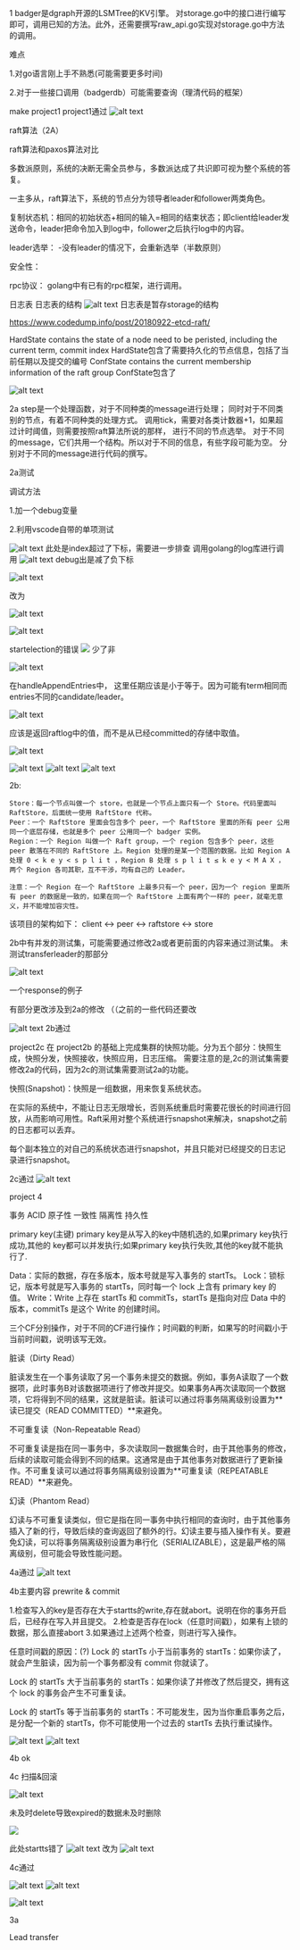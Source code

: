 1
badger是dgraph开源的LSMTree的KV引擎。
对storage.go中的接口进行编写即可，调用已知的方法。此外，还需要撰写raw_api.go实现对storage.go中方法的调用。

难点

1.对go语言刚上手不熟悉(可能需要更多时间)

2.对于一些接口调用（badgerdb）可能需要查询（理清代码的框架）

make project1
project1通过
![alt text](image.png)


raft算法（2A）

raft算法和paxos算法对比

多数派原则，系统的决断无需全员参与，多数派达成了共识即可视为整个系统的答复。

一主多从，raft算法下，系统的节点分为领导者leader和follower两类角色。

复制状态机：相同的初始状态+相同的输入=相同的结束状态；即client给leader发送命令，leader把命令加入到log中，follower之后执行log中的内容。


leader选举：
-没有leader的情况下，会重新选举（半数原则）

安全性：

rpc协议：
golang中有已有的rpc框架，进行调用。

日志表
日志表的结构
![alt text](raftlog.png)
日志表是暂存storage的结构

https://www.codedump.info/post/20180922-etcd-raft/

HardState contains the state of a node need to be peristed, including the current term, commit index
HardState包含了需要持久化的节点信息，包括了当前任期以及提交的编号
ConfState contains the current membership information of the raft group
ConfState包含了

![alt text](2-2.drawio.png)

2a
step是一个处理函数，对于不同种类的message进行处理；
同时对于不同类别的节点，有着不同种类的处理方式。
调用tick，需要对各类计数器+1，如果超过计时阈值，则需要按照raft算法所说的那样，
进行不同的节点选举。
对于不同的message，它们共用一个结构。所以对于不同的信息，有些字段可能为空。
分别对于不同的message进行代码的撰写。



2a测试

调试方法

1.加一个debug变量

2.利用vscode自带的单项测试


![alt text](image-1.png)
此处是index超过了下标，需要进一步排查
调用golang的log库进行调用
![alt text](image-2.png)
debug出是减了负下标

![alt text](image-5.png)

改为

![alt text](image-4.png)




![alt text](image-3.png)

startelection的错误
![](image-6.png)
少了非

![alt text](image-7.png)

在handleAppendEntries中，
这里任期应该是小于等于。因为可能有term相同而entries不同的candidate/leader。

![alt text](image-8.png)


应该是返回raftlog中的值，而不是从已经committed的存储中取值。

![alt text](image-9.png)


![alt text](image-10.png)
![alt text](image-11.png)
![alt text](image-12.png)

2b:

    Store：每一个节点叫做一个 store，也就是一个节点上面只有一个 Store。代码里面叫 RaftStore，后面统一使用 RaftStore 代称。
    Peer：一个 RaftStore 里面会包含多个 peer，一个 RaftStore 里面的所有 peer 公用同一个底层存储，也就是多个 peer 公用同一个 badger 实例。
    Region：一个 Region 叫做一个 Raft group，一个 region 包含多个 peer，这些 peer 散落在不同的 RaftStore 上。Region 处理的是某一个范围的数据。比如 Region A 处理 0 < k e y < s p l i t ，Region B 处理 s p l i t ≤ k e y < M A X ，两个 Region 各司其职，互不干涉，均有自己的 Leader。

    注意：一个 Region 在一个 RaftStore 上最多只有一个 peer，因为一个 region 里面所有 peer 的数据是一致的，如果在同一个 RaftStore 上面有两个一样的 peer，就毫无意义，并不能增加容灾性。

该项目的架构如下：
client <-> peer <-> raftstore <-> store

2b中有并发的测试集，可能需要通过修改2a或者更前面的内容来通过测试集。
未测试transferleader的那部分

![alt text](image-22.png)

一个response的例子

有部分更改涉及到2a的修改 （（之前的一些代码还要改

![alt text](image-23.png)
2b通过


     

project2c 在 project2b 的基础上完成集群的快照功能。分为五个部分：快照生成，快照分发，快照接收，快照应用，日志压缩。
需要注意的是,2c的测试集需要修改2a的代码，因为2c的测试集需要测试2a的功能。

快照(Snapshot)：快照是一组数据，用来恢复系统状态。

在实际的系统中，不能让日志无限增长，否则系统重启时需要花很长的时间进行回放，从而影响可用性。Raft采用对整个系统进行snapshot来解决，snapshot之前的日志都可以丢弃。

每个副本独立的对自己的系统状态进行snapshot，并且只能对已经提交的日志记录进行snapshot。

2c通过
![alt text](image-24.png)


project 4

事务 ACID 原子性 一致性 隔离性 持久性

primary key(主键)
primary key是从写入的key中随机选的,如果primary key执行成功,其他的
key都可以并发执行;如果primary key执行失败,其他的key就不能执行了.

Data：实际的数据，存在多版本，版本号就是写入事务的 startTs。 Lock：锁标记，版本号就是写入事务的 startTs，同时每一个 lock 上含有 primary key 的值。 Write：Write 上存在 startTs 和 commitTs，startTs 是指向对应 Data 中的版本，commitTs 是这个 Write 的创建时间。

三个CF分别操作，对于不同的CF进行操作；时间戳的判断，如果写的时间戳小于当前时间戳，说明该写无效。

脏读（Dirty Read）

脏读发生在一个事务读取了另一个事务未提交的数据。例如，事务A读取了一个数据项，此时事务B对该数据项进行了修改并提交。如果事务A再次读取同一个数据项，它将得到不同的结果，这就是脏读。脏读可以通过将事务隔离级别设置为**读已提交（READ COMMITTED）**来避免。

不可重复读（Non-Repeatable Read）

不可重复读是指在同一事务中，多次读取同一数据集合时，由于其他事务的修改，后续的读取可能会得到不同的结果。这通常是由于其他事务对数据进行了更新操作。不可重复读可以通过将事务隔离级别设置为**可重复读（REPEATABLE READ）**来避免。

幻读（Phantom Read）

幻读与不可重复读类似，但它是指在同一事务中执行相同的查询时，由于其他事务插入了新的行，导致后续的查询返回了额外的行。幻读主要与插入操作有关。要避免幻读，可以将事务隔离级别设置为串行化（SERIALIZABLE），这是最严格的隔离级别，但可能会导致性能问题。

4a通过
![alt text](image-13.png)

4b主要内容
prewrite & commit

1.检查写入的key是否存在大于startts的write,存在就abort。说明在你的事务开启后，已经存在写入并且提交。
2.检查是否存在lock（任意时间戳），如果有上锁的数据，那么直接abort
3.如果通过上述两个检查，则进行写入操作。

任意时间戳的原因：(?)
Lock 的 startTs 小于当前事务的 startTs：如果你读了，就会产生脏读，因为前一个事务都没有 commit 你就读了。

Lock 的 startTs 大于当前事务的 startTs：如果你读了并修改了然后提交，拥有这个 lock 的事务会产生不可重复读。

Lock 的 startTs 等于当前事务的 startTs：不可能发生，因为当你重启事务之后，是分配一个新的 startTs，你不可能使用一个过去的 startTs 去执行重试操作。

![alt text](image-15.png)
![alt text](image-14.png)

4b ok

4c 扫描&回滚

![alt text](image-17.png)

未及时delete导致expired的数据未及时删除

![](image-16.png)

此处startts错了
![alt text](image-18.png)
改为
![alt text](image-19.png)


4c通过

![alt text](image-20.png)
![alt text](image-21.png)


![alt text](2-0.png)

3a

Lead transfer
